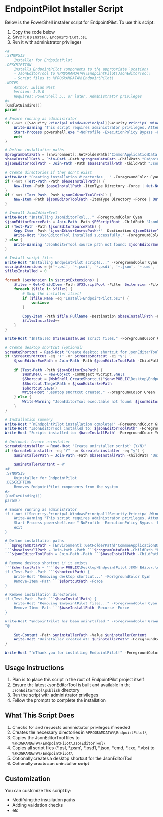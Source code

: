 # EndpointPilot Installer Script

Below is the PowerShell installer script for EndpointPilot. To use this script:

1. Copy the code below
2. Save it as `Install-EndpointPilot.ps1`
3. Run it with administrator privileges

```powershell
<# 
.SYNOPSIS
    Installer for EndpointPilot
.DESCRIPTION
    Installs EndpointPilot components to the appropriate locations
    - JsonEditorTool to %PROGRAMDATA%\EndpointPilot\JsonEditorTool\
    - Script files to %PROGRAMDATA%\EndpointPilot\
.NOTES
    Author: Julian West
    Version: 1.0.0
    Requires: PowerShell 5.1 or later, Administrator privileges
#>
[CmdletBinding()]
param()

# Ensure running as administrator
if (-not ([Security.Principal.WindowsPrincipal][Security.Principal.WindowsIdentity]::GetCurrent()).IsInRole([Security.Principal.WindowsBuiltInRole]::Administrator)) {
    Write-Warning "This script requires administrator privileges. Attempting to elevate..."
    Start-Process powershell.exe "-NoProfile -ExecutionPolicy Bypass -File `"$PSCommandPath`"" -Verb RunAs
    exit
}

# Define installation paths
$programDataPath = [Environment]::GetFolderPath('CommonApplicationData')
$baseInstallPath = Join-Path -Path $programDataPath -ChildPath "EndpointPilot"
$jsonEditorToolPath = Join-Path -Path $baseInstallPath -ChildPath "JsonEditorTool"

# Create directories if they don't exist
Write-Host "Creating installation directories..." -ForegroundColor Cyan
if (-not (Test-Path -Path $baseInstallPath)) {
    New-Item -Path $baseInstallPath -ItemType Directory -Force | Out-Null
}
if (-not (Test-Path -Path $jsonEditorToolPath)) {
    New-Item -Path $jsonEditorToolPath -ItemType Directory -Force | Out-Null
}

# Install JsonEditorTool
Write-Host "Installing JsonEditorTool..." -ForegroundColor Cyan
$jsonEditorSourcePath = Join-Path -Path $PSScriptRoot -ChildPath "JsonEditorTool\publish"
if (Test-Path -Path $jsonEditorSourcePath) {
    Copy-Item -Path "$jsonEditorSourcePath\*" -Destination $jsonEditorToolPath -Recurse -Force
    Write-Host "JsonEditorTool installed successfully." -ForegroundColor Green
} else {
    Write-Warning "JsonEditorTool source path not found: $jsonEditorSourcePath"
}

# Install script files
Write-Host "Installing EndpointPilot scripts..." -ForegroundColor Cyan
$scriptExtensions = @("*.ps1", "*.psm1", "*.psd1", "*.json", "*.cmd", "*.exe", "*.vbs")
$filesInstalled = 0

foreach ($extension in $scriptExtensions) {
    $files = Get-ChildItem -Path $PSScriptRoot -Filter $extension -File
    foreach ($file in $files) {
        # Skip the installer itself
        if ($file.Name -eq "Install-EndpointPilot.ps1") {
            continue
        }
        
        Copy-Item -Path $file.FullName -Destination $baseInstallPath -Force
        $filesInstalled++
    }
}

Write-Host "Installed $filesInstalled script files." -ForegroundColor Green

# Create desktop shortcut (optional)
$createShortcut = Read-Host "Create desktop shortcut for JsonEditorTool? (Y/N)"
if ($createShortcut -eq "Y" -or $createShortcut -eq "y") {
    $jsonEditorExePath = Join-Path -Path $jsonEditorToolPath -ChildPath "EndpointPilotJsonEditor.App.exe"
    
    if (Test-Path -Path $jsonEditorExePath) {
        $WshShell = New-Object -ComObject WScript.Shell
        $Shortcut = $WshShell.CreateShortcut("$env:PUBLIC\Desktop\EndpointPilot JSON Editor.lnk")
        $Shortcut.TargetPath = $jsonEditorExePath
        $Shortcut.Save()
        Write-Host "Desktop shortcut created." -ForegroundColor Green
    } else {
        Write-Warning "JsonEditorTool executable not found: $jsonEditorExePath"
    }
}

# Installation summary
Write-Host "`nEndpointPilot installation complete!" -ForegroundColor Green
Write-Host "JsonEditorTool installed to: $jsonEditorToolPath" -ForegroundColor Yellow
Write-Host "Scripts installed to: $baseInstallPath" -ForegroundColor Yellow

# Optional: Create uninstaller
$createUninstaller = Read-Host "Create uninstaller script? (Y/N)"
if ($createUninstaller -eq "Y" -or $createUninstaller -eq "y") {
    $uninstallerPath = Join-Path -Path $baseInstallPath -ChildPath "Uninstall-EndpointPilot.ps1"
    
    $uninstallerContent = @"
<# 
.SYNOPSIS
    Uninstaller for EndpointPilot
.DESCRIPTION
    Removes EndpointPilot components from the system
#>
[CmdletBinding()]
param()

# Ensure running as administrator
if (-not ([Security.Principal.WindowsPrincipal][Security.Principal.WindowsIdentity]::GetCurrent()).IsInRole([Security.Principal.WindowsBuiltInRole]::Administrator)) {
    Write-Warning "This script requires administrator privileges. Attempting to elevate..."
    Start-Process powershell.exe "-NoProfile -ExecutionPolicy Bypass -File `"```$PSCommandPath`"" -Verb RunAs
    exit
}

# Define installation paths
```$programDataPath = [Environment]::GetFolderPath('CommonApplicationData')
```$baseInstallPath = Join-Path -Path ```$programDataPath -ChildPath "EndpointPilot"
```$jsonEditorToolPath = Join-Path -Path ```$baseInstallPath -ChildPath "JsonEditorTool"

# Remove desktop shortcut if it exists
```$shortcutPath = "```$env:PUBLIC\Desktop\EndpointPilot JSON Editor.lnk"
if (Test-Path -Path ```$shortcutPath) {
    Write-Host "Removing desktop shortcut..." -ForegroundColor Cyan
    Remove-Item -Path ```$shortcutPath -Force
}

# Remove installation directories
if (Test-Path -Path ```$baseInstallPath) {
    Write-Host "Removing EndpointPilot files..." -ForegroundColor Cyan
    Remove-Item -Path ```$baseInstallPath -Recurse -Force
}

Write-Host "EndpointPilot has been uninstalled." -ForegroundColor Green
"@
    
    Set-Content -Path $uninstallerPath -Value $uninstallerContent
    Write-Host "Uninstaller created at: $uninstallerPath" -ForegroundColor Green
}

Write-Host "`nThank you for installing EndpointPilot!" -ForegroundColor Cyan
```

## Usage Instructions

1. Plan is to place this script in the root of EndpointPilot project itself
2. Ensure the latest JsonEditorTool is built and available in the `JsonEditorTool\publish` directory
3. Run the script with administrator privileges
4. Follow the prompts to complete the installation

## What This Script Does

1. Checks for and requests administrator privileges if needed
2. Creates the necessary directories in `%PROGRAMDATA%\EndpointPilot\`
3. Copies the JsonEditorTool files to `%PROGRAMDATA%\EndpointPilot\JsonEditorTool\`
4. Copies all script files (*.ps1, *.psm1, *.psd1, *.json, *.cmd, *.exe, *.vbs) to `%PROGRAMDATA%\EndpointPilot\`
5. Optionally creates a desktop shortcut for the JsonEditorTool
6. Optionally creates an uninstaller script

## Customization

You can customize this script by:

- Modifying the installation paths
- Adding validation checks
- etc
